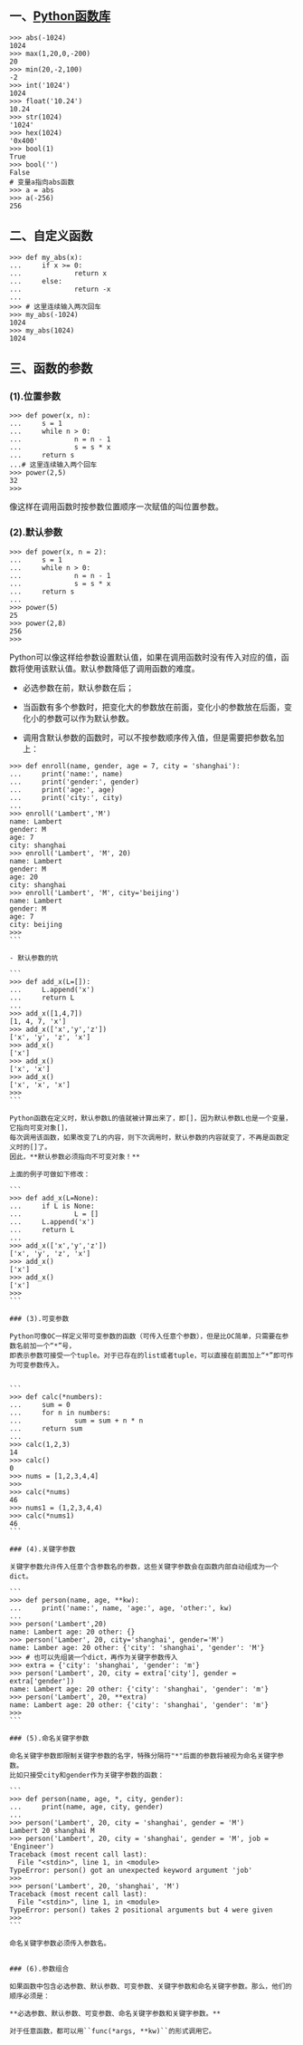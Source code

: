 ## 一、[Python函数库](https://docs.python.org/3/library/functions.html) 

```
>>> abs(-1024)
1024
>>> max(1,20,0,-200)
20
>>> min(20,-2,100)
-2
>>> int('1024')
1024
>>> float('10.24')
10.24
>>> str(1024)
'1024'
>>> hex(1024)
'0x400'
>>> bool(1)
True
>>> bool('')
False
# 变量a指向abs函数
>>> a = abs
>>> a(-256)
256
```

## 二、自定义函数

```
>>> def my_abs(x):
...     if x >= 0:
...             return x
...     else:
...             return -x
... 
>>> # 这里连续输入两次回车
>>> my_abs(-1024)
1024
>>> my_abs(1024)
1024
```

## 三、函数的参数

### (1).位置参数
```
>>> def power(x, n):
...     s = 1
...     while n > 0:
...             n = n - 1
...             s = s * x
...     return s
...# 这里连续输入两个回车
>>> power(2,5)
32
>>>
```

像这样在调用函数时按参数位置顺序一次赋值的叫位置参数。

### (2).默认参数

```
>>> def power(x, n = 2):
...     s = 1
...     while n > 0:
...             n = n - 1
...             s = s * x
...     return s
...
>>> power(5)
25
>>> power(2,8)
256
>>>
```

Python可以像这样给参数设置默认值，如果在调用函数时没有传入对应的值，函数将使用该默认值。默认参数降低了调用函数的难度。

- 必选参数在前，默认参数在后；
- 当函数有多个参数时，把变化大的参数放在前面，变化小的参数放在后面，变化小的参数可以作为默认参数。

- 调用含默认参数的函数时，可以不按参数顺序传入值，但是需要把参数名加上：

````
>>> def enroll(name, gender, age = 7, city = 'shanghai'):
...     print('name:', name)
...     print('gender:', gender)
...     print('age:', age)
...     print('city:', city)
...
>>> enroll('Lambert','M')
name: Lambert
gender: M
age: 7
city: shanghai
>>> enroll('Lambert', 'M', 20)
name: Lambert
gender: M
age: 20
city: shanghai
>>> enroll('Lambert', 'M', city='beijing')
name: Lambert
gender: M
age: 7
city: beijing
>>>
```

- 默认参数的坑

```
>>> def add_x(L=[]):
...     L.append('x')
...     return L
...
>>> add_x([1,4,7])
[1, 4, 7, 'x']
>>> add_x(['x','y','z'])
['x', 'y', 'z', 'x']
>>> add_x()
['x']
>>> add_x()
['x', 'x']
>>> add_x()
['x', 'x', 'x']
>>>
```

Python函数在定义时，默认参数L的值就被计算出来了，即[]，因为默认参数L也是一个变量，它指向可变对象[]，
每次调用该函数，如果改变了L的内容，则下次调用时，默认参数的内容就变了，不再是函数定义时的[]了。
因此，**默认参数必须指向不可变对象！**

上面的例子可做如下修改：

```
>>> def add_x(L=None):
...     if L is None:
...             L = []
...     L.append('x')
...     return L
...
>>> add_x(['x','y','z'])
['x', 'y', 'z', 'x']
>>> add_x()
['x']
>>> add_x()
['x']
>>>
```

### (3).可变参数

Python可像OC一样定义带可变参数的函数（可传入任意个参数），但是比OC简单，只需要在参数名前加一个“*”号，
即表示参数可接受一个tuple。对于已存在的list或者tuple，可以直接在前面加上“*”即可作为可变参数传入。


```
>>> def calc(*numbers):
...     sum = 0
...     for n in numbers:
...             sum = sum + n * n
...     return sum
...
>>> calc(1,2,3)
14
>>> calc()
0
>>> nums = [1,2,3,4,4]
>>>
>>> calc(*nums)
46
>>> nums1 = (1,2,3,4,4)
>>> calc(*nums1)
46
``` 

### (4).关键字参数

关键字参数允许传入任意个含参数名的参数，这些关键字参数会在函数内部自动组成为一个dict。

```
>>> def person(name, age, **kw):
...     print('name:', name, 'age:', age, 'other:', kw)
...
>>> person('Lambert',20)
name: Lambert age: 20 other: {}
>>> person('Lamber', 20, city='shanghai', gender='M')
name: Lamber age: 20 other: {'city': 'shanghai', 'gender': 'M'}
>>> # 也可以先组装一个dict，再作为关键字参数传入
>>> extra = {'city': 'shanghai', 'gender': 'm'}
>>> person('Lambert', 20, city = extra['city'], gender = extra['gender'])
name: Lambert age: 20 other: {'city': 'shanghai', 'gender': 'm'}
>>> person('Lambert', 20, **extra)
name: Lambert age: 20 other: {'city': 'shanghai', 'gender': 'm'}
>>>
```

### (5).命名关键字参数

命名关键字参数即限制关键字参数的名字，特殊分隔符"*"后面的参数将被视为命名关键字参数。
比如只接受city和gender作为关键字参数的函数：

```
>>> def person(name, age, *, city, gender):
...     print(name, age, city, gender)
...
>>> person('Lambert', 20, city = 'shanghai', gender = 'M')
Lambert 20 shanghai M
>>> person('Lambert', 20, city = 'shanghai', gender = 'M', job = 'Engineer')
Traceback (most recent call last):
  File "<stdin>", line 1, in <module>
TypeError: person() got an unexpected keyword argument 'job'
>>>
>>> person('Lambert', 20, 'shanghai', 'M')
Traceback (most recent call last):
  File "<stdin>", line 1, in <module>
TypeError: person() takes 2 positional arguments but 4 were given
>>>
```

命名关键字参数必须传入参数名。


### (6).参数组合

如果函数中包含必选参数、默认参数、可变参数、关键字参数和命名关键字参数。那么，他们的顺序必须是：

**必选参数、默认参数、可变参数、命名关键字参数和关键字参数。**

对于任意函数，都可以用``func(*args, **kw)``的形式调用它。


